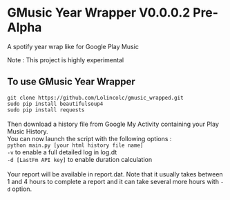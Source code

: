 # GMusic Year Wrapper V0.0.0.2 Pre-Alpha
A spotify year wrap like for Google Play Music

Note : This project is highly experimental

## To use GMusic Year Wrapper
`git clone https://github.com/Lolincolc/gmusic_wrapped.git`
<br>
`sudo pip install beautifulsoup4`
<br>
`sudo pip install requests`
<br>
<br>
Then download a history file from Google My Activity containing your Play Music History.
<br>
You can now launch the script with the following options :
<br>
`python main.py [your html history file name]`
<br>
`-v` to enable a full detailed log in log.dt
<br>
`-d [LastFm API key]` to enable duration calculation
<br>
<br>
Your report will be available in report.dat. Note that it usually takes between 1 and 4 hours to complete a report and it can take several more hours with `-d` option.
